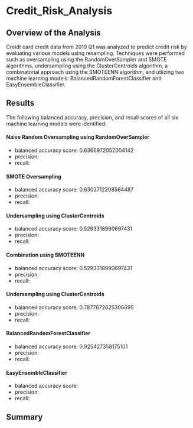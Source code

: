 # Credit_Risk_Analysis

## Overview of the Analysis

Creidt card credit data from 2019 Q1 was analyzed to predict credit risk by evaluating various models using resampling. Techniques were performed such as oversampling  using the RandomOverSampler and SMOTE algorithms, undersampling using the ClusterCentroids algorithm, a combinatorial approach using the SMOTEENN algorithm, and utlizing two machine learning models: BalancedRandomForestClassifier and EasyEnsembleClassifier. 


## Results

The following balanced accuracy, precision, and recall scores of all six machine learning models were identified:
#### Naive Random Oversampling using RandomOverSampler
* balanced accuracy score: 0.6366972052004142
* precision: 
* recall: 
#### SMOTE Oversampling 
* balanced accuracy score: 0.6302712208564487
* precision:
* recall: 
#### Undersampling using ClusterCentroids
* balanced accuracy score: 0.5293318990697431
* precision:
* recall:            
#### Combination using SMOTEENN
* balanced accuracy score: 0.5293318990697431
* precision:
* recall: 
#### Undersampling using ClusterCentroids
* balanced accuracy score: 0.7877672625306695
* precision:
* recall: 
#### BalancedRandomForestClassifier
* balanced accuracy score: 0.925427358175101
* precision:
* recall:             
#### EasyEnsembleClassifier
* balanced accuracy score:
* precision:
* recall: 
## Summary

